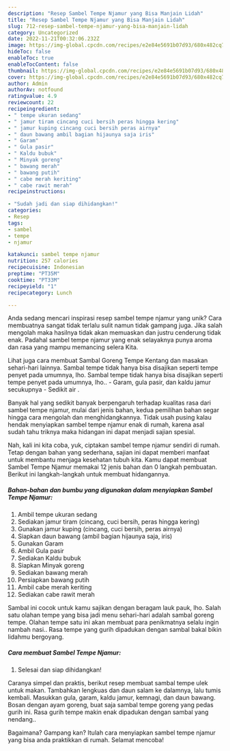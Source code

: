 ```yaml
---
description: "Resep Sambel Tempe Njamur yang Bisa Manjain Lidah"
title: "Resep Sambel Tempe Njamur yang Bisa Manjain Lidah"
slug: 712-resep-sambel-tempe-njamur-yang-bisa-manjain-lidah
category: Uncategorized
date: 2022-11-21T00:32:06.232Z
image: https://img-global.cpcdn.com/recipes/e2e84e5691b07d93/680x482cq70/sambel-tempe-njamur-foto-resep-utama.jpg
hideToc: false
enableToc: true
enableTocContent: false
thumbnail: https://img-global.cpcdn.com/recipes/e2e84e5691b07d93/680x482cq70/sambel-tempe-njamur-foto-resep-utama.jpg
cover: https://img-global.cpcdn.com/recipes/e2e84e5691b07d93/680x482cq70/sambel-tempe-njamur-foto-resep-utama.jpg
author: Admin
authorAv: notfound
ratingvalue: 4.9
reviewcount: 22
recipeingredient:
- " tempe ukuran sedang"
- " jamur tiram cincang cuci bersih peras hingga kering"
- " jamur kuping cincang cuci bersih peras airnya"
- " daun bawang ambil bagian hijaunya saja iris"
- " Garam"
- " Gula pasir"
- " Kaldu bubuk"
- " Minyak goreng"
- " bawang merah"
- " bawang putih"
- " cabe merah keriting"
- " cabe rawit merah"
recipeinstructions:

- "Sudah jadi dan siap dihidangkan!"
categories:
- Resep
tags:
- sambel
- tempe
- njamur

katakunci: sambel tempe njamur 
nutrition: 257 calories
recipecuisine: Indonesian
preptime: "PT35M"
cooktime: "PT33M"
recipeyield: "1"
recipecategory: Lunch

---
```





Anda sedang mencari inspirasi resep sambel tempe njamur yang unik? Cara membuatnya sangat tidak terlalu sulit namun tidak gampang juga. Jika salah mengolah maka hasilnya tidak akan memuaskan dan justru cenderung tidak enak. Padahal sambel tempe njamur yang enak selayaknya punya aroma dan rasa yang mampu memancing selera Kita.





Lihat juga cara membuat Sambal Goreng Tempe Kentang dan masakan sehari-hari lainnya. Sambal tempe tidak hanya bisa disajikan seperti tempe penyet pada umumnya, lho. Sambal tempe tidak hanya bisa disajikan seperti tempe penyet pada umumnya, lho.. - Garam, gula pasir, dan kaldu jamur secukupnya - Sedikit air .

Banyak hal yang sedikit banyak berpengaruh terhadap kualitas rasa dari sambel tempe njamur, mulai dari jenis bahan, kedua pemilihan bahan segar hingga cara mengolah dan menghidangkannya. Tidak usah pusing kalau hendak menyiapkan sambel tempe njamur enak di rumah, karena asal sudah tahu triknya maka hidangan ini dapat menjadi sajian spesial.






Nah, kali ini kita coba, yuk, ciptakan sambel tempe njamur sendiri di rumah. Tetap dengan bahan yang sederhana, sajian ini dapat memberi manfaat untuk membantu menjaga kesehatan tubuh kita. Kamu dapat membuat Sambel Tempe Njamur memakai 12 jenis bahan dan 0 langkah pembuatan. Berikut ini langkah-langkah untuk membuat hidangannya.

<!--inarticleads1-->

##### Bahan-bahan dan bumbu yang digunakan dalam menyiapkan Sambel Tempe Njamur:

1. Ambil  tempe ukuran sedang
1. Sediakan  jamur tiram (cincang, cuci bersih, peras hingga kering)
1. Gunakan  jamur kuping (cincang, cuci bersih, peras airnya)
1. Siapkan  daun bawang (ambil bagian hijaunya saja, iris)
1. Gunakan  Garam
1. Ambil  Gula pasir
1. Sediakan  Kaldu bubuk
1. Siapkan  Minyak goreng
1. Sediakan  bawang merah
1. Persiapkan  bawang putih
1. Ambil  cabe merah keriting
1. Sediakan  cabe rawit merah


Sambal ini cocok untuk kamu sajikan dengan beragam lauk pauk, lho. Salah satu olahan tempe yang bisa jadi menu sehari-hari adalah sambal goreng tempe. Olahan tempe satu ini akan membuat para penikmatnya selalu ingin nambah nasi.. Rasa tempe yang gurih dipadukan dengan sambal bakal bikin lidahmu bergoyang. 

<!--inarticleads2-->

##### Cara membuat Sambel Tempe Njamur:


1. Selesai dan siap dihidangkan!

Caranya simpel dan praktis, berikut resep membuat sambal tempe ulek untuk makan. Tambahkan lengkuas dan daun salam ke dalamnya, lalu tumis kembali. Masukkan gula, garam, kaldu jamur, kemnagi, dan daun bawang. Bosan dengan ayam goreng, buat saja sambal tempe goreng yang pedas gurih ini. Rasa gurih tempe makin enak dipadukan dengan sambal yang nendang.. 

Bagaimana? Gampang kan? Itulah cara menyiapkan sambel tempe njamur yang bisa anda praktikkan di rumah. Selamat mencoba!
